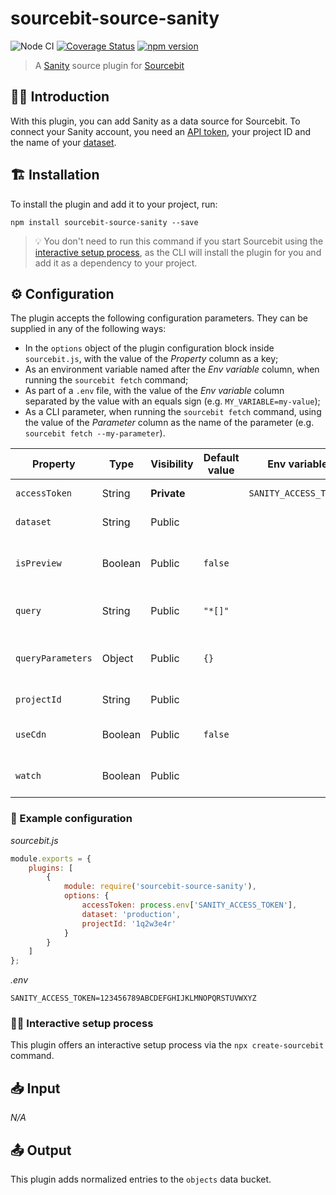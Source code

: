 # sourcebit-source-sanity

![Node CI](https://github.com/stackbithq/sourcebit-source-sanity/workflows/Node%20CI/badge.svg?branch=master)
[![Coverage Status](https://coveralls.io/repos/github/stackbithq/sourcebit-source-sanity/badge.svg?v=20200302)](https://coveralls.io/github/stackbithq/sourcebit-source-sanity)
[![npm version](https://badge.fury.io/js/sourcebit-source-sanity.svg)](https://badge.fury.io/js/sourcebit-source-sanity)

> A [Sanity](https://www.sanity.io) source plugin for [Sourcebit](https://github.com/stackbithq/sourcebit)

## 👩‍🏫 Introduction

With this plugin, you can add Sanity as a data source for Sourcebit. To connect your Sanity account, you need an [API token](https://www.sanity.io/docs/http-auth), your project ID and the name of your [dataset](https://www.sanity.io/docs/datasets).

## 🏗 Installation

To install the plugin and add it to your project, run:

```
npm install sourcebit-source-sanity --save
```

> 💡 You don't need to run this command if you start Sourcebit using the [interactive setup process](#%EF%B8%8F-interactive-setup-process), as the CLI will install the plugin for you and add it as a dependency to your project.

## ⚙️ Configuration

The plugin accepts the following configuration parameters. They can be supplied in any of the following ways:

-   In the `options` object of the plugin configuration block inside `sourcebit.js`, with the value of the _Property_ column as a key;
-   As an environment variable named after the _Env variable_ column, when running the `sourcebit fetch` command;
-   As part of a `.env` file, with the value of the _Env variable_ column separated by the value with an equals sign (e.g. `MY_VARIABLE=my-value`);
-   As a CLI parameter, when running the `sourcebit fetch` command, using the value of the _Parameter_ column as the name of the parameter (e.g. `sourcebit fetch --my-parameter`).

| Property          | Type    | Visibility  | Default value | Env variable          | Parameter | Description                                                            |
| ----------------- | ------- | ----------- | ------------- | --------------------- | --------- | ---------------------------------------------------------------------- |
| `accessToken`     | String  | **Private** |               | `SANITY_ACCESS_TOKEN` |           | The Sanity API token.                                                  |
| `dataset`         | String  | Public      |               |                       |           | The name of the [dataset](https://www.sanity.io/docs/datasets).        |
| `isPreview`       | Boolean | Public      | `false`       |                       |           | Whether to include draft/unpublished entries.                          |
| `query`           | String  | Public      | `"*[]"`       |                       |           | The query to pass to the Sanity API.                                   |
| `queryParameters` | Object  | Public      | `{}`          |                       |           | The query parameters to pass to the Sanity API.                        |
| `projectId`       | String  | Public      |               |                       |           | The ID of the Sanity project.                                          |
| `useCdn`          | Boolean | Public      | `false`       |                       |           | Whether to use the [Data API CDN](https://www.sanity.io/docs/api-cdn). |
| `watch`           | Boolean | Public      |               |                       | `watch`   | Whether to poll Sanity for content changes.                            |

### 👀 Example configuration

_sourcebit.js_

```js
module.exports = {
    plugins: [
        {
            module: require('sourcebit-source-sanity'),
            options: {
                accessToken: process.env['SANITY_ACCESS_TOKEN'],
                dataset: 'production',
                projectId: '1q2w3e4r'
            }
        }
    ]
};
```

_.env_

```
SANITY_ACCESS_TOKEN=123456789ABCDEFGHIJKLMNOPQRSTUVWXYZ
```

### 🧞‍♂️ Interactive setup process

This plugin offers an interactive setup process via the `npx create-sourcebit` command.

## 📥 Input

_N/A_

## 📤 Output

This plugin adds normalized entries to the `objects` data bucket.
